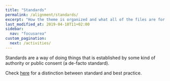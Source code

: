 ```yaml
---
title: "Standards"
permalink: /alignment/standards/
excerpt: "How the theme is organized and what all of the files are for."
last_modified_at: 2019-04-18T11+02:00
sidebar:
  nav: "focusarea"
custom_pagination:
  next: /activities/
---
```


Standards are a way of doing things that is established by some kind of authority or public consent (a de-facto standard).


Check [here](http://www.functionsense.com/2012/10/standards-and-best-practices/) for a distinction between standard and best practice.

